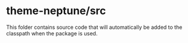 # theme-neptune/src

This folder contains source code that will automatically be added to the classpath when
the package is used.
